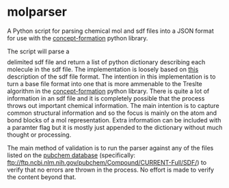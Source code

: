 # molparser
A Python script for parsing chemical mol and sdf files into a JSON format for use with the [concept-formation](https://github.com/cmaclell/concept_formation) python library.

The script will parse a $$$$ delimited sdf file and return a list of python dictionary describing each molecule in the sdf file. The implementation is loosely based on [this](http://c4.cabrillo.edu/404/ctfile.pdf) description of the sdf file format. The intention in this implementation is to turn a base file format into one that is more ammenable to the Treslte algorithm in the [concept-formation](https://github.com/cmaclell/concept_formation) python library. There is quite a lot of information in an sdf file and it is completely possible that the process throws out important chemical information. The main intention is to capture common structural information and so the focus is mainly on the atom and bond blocks of a mol representation. Extra information can be included with a paramter flag but it is mostly just appended to the dictionary without much thought or processing.

The main method of validation is to run the parser against any of the files listed on the [pubchem database](https://www.ncbi.nlm.nih.gov/pccompound) (specifically: ftp://ftp.ncbi.nlm.nih.gov/pubchem/Compound/CURRENT-Full/SDF/) to verify that no errors are thrown in the process. No effort is made to verify the content beyond that.
